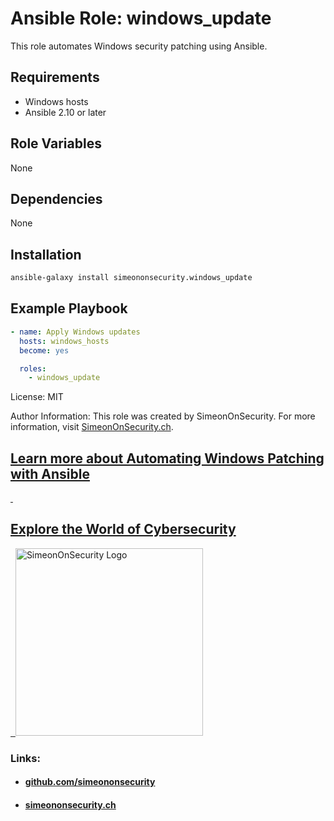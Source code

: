 # Ansible Role: windows_update

This role automates Windows security patching using Ansible.

## Requirements

- Windows hosts
- Ansible 2.10 or later

## Role Variables

None

## Dependencies

None

## Installation
```bash
ansible-galaxy install simeononsecurity.windows_update
```

## Example Playbook

```yaml
- name: Apply Windows updates
  hosts: windows_hosts
  become: yes

  roles:
    - windows_update
```

License: MIT

Author Information:
This role was created by SimeonOnSecurity.
For more information, visit [SimeonOnSecurity.ch](https://simeononsecurity.ch).



## [Learn more about Automating Windows Patching with Ansible](https://simeononsecurity.ch/guides/automate-windows-patching-and-updates-with-ansible/)
<a href="https://simeononsecurity.ch" target="_blank" rel="noopener noreferrer">
  <h2>Explore the World of Cybersecurity</h2>
</a>
<a href="https://simeononsecurity.ch" target="_blank" rel="noopener noreferrer">
  <img src="https://simeononsecurity.ch/img/banner.png" alt="SimeonOnSecurity Logo" width="300" height="300">
</a>

### Links:
- #### [github.com/simeononsecurity](https://github.com/simeononsecurity)
- #### [simeononsecurity.ch](https://simeononsecurity.ch)
